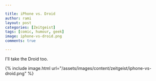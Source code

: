 ```yaml
---

title: iPhone vs. Droid
author: rami
layout: post
categories: [Zeitgeist]
tags: [comic, humour, geek]
image: iphone-vs-droid.png
comments: true

---
```


I'll take the Droid too.

{% include image.html url="/assets/images/content/zeitgeist/iphone-vs-droid.png" %}

